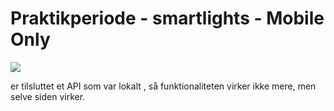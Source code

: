 # Praktikperiode - smartlights - Mobile Only

![](https://github.com/rts-cmk-opgaver/praktikperiode-smartlights/blob/main/ctrlpanel.png)

er tilsluttet et API som var lokalt , så funktionaliteten virker ikke mere, men selve siden virker.
